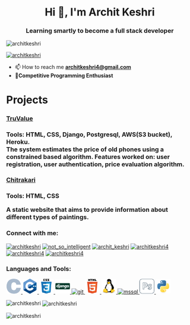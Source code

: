 <h1 align="center">Hi 👋, I'm Archit Keshri</h1>
<h3 align="center">Learning smartly to become a full stack developer</h3>

<p align="left"> <img src="https://komarev.com/ghpvc/?username=architkeshri&label=Profile%20views&color=0e75b6&style=flat" alt="architkeshri" /> </p>

<p align="left"> <a href="https://github.com/ryo-ma/github-profile-trophy"><img src="https://github-profile-trophy.vercel.app/?username=architkeshri" alt="architkeshri" /></a> </p>

- 📫 How to reach me **architkeshri4@gmail.com**
- 🌱**Competitive Programming Enthusiast** 

<h1>Projects</h1>
<h3><a href= "https://truvalue.herokuapp.com/">TruValue</a> <h3>
  <p>Tools: HTML, CSS, Django, Postgresql, AWS(S3 bucket), Heroku.<br>
The system estimates the price of old phones using a constrained based algorithm.
Features worked on: user registration, user authentication, price evaluation algorithm.</p>
<h3><a href= "https://chitrkari.herokuapp.com/index.html">Chitrakari</a> <h3>
  <p>Tools: HTML, CSS </p>
  <p> A static website that aims to provide information about different types of paintings. </p>
<h3 align="left">Connect with me:</h3>
<p align="left">
<a href="https://linkedin.com/in/architkeshri" target="blank"><img align="center" src="https://cdn.jsdelivr.net/npm/simple-icons@3.0.1/icons/linkedin.svg" alt="architkeshri" height="30" width="40" /></a>
<a href="https://instagram.com/not_so_intelligent" target="blank"><img align="center" src="https://cdn.jsdelivr.net/npm/simple-icons@3.0.1/icons/instagram.svg" alt="not_so_intelligent" height="30" width="40" /></a>
<a href="https://www.codechef.com/users/archit_keshri" target="blank"><img align="center" src="https://cdn.jsdelivr.net/npm/simple-icons@3.1.0/icons/codechef.svg" alt="archit_keshri" height="30" width="40" /></a>
<a href="https://www.hackerrank.com/architkeshri4" target="blank"><img align="center" src="https://cdn.jsdelivr.net/npm/simple-icons@3.0.1/icons/hackerrank.svg" alt="architkeshri4" height="30" width="40" /></a>
<a href="https://codeforces.com/profile/architkeshri4" target="blank"><img align="center" src="https://cdn.jsdelivr.net/npm/simple-icons@3.0.1/icons/codeforces.svg" alt="architkeshri4" height="30" width="40" /></a>
<a href="https://www.leetcode.com/architkeshri4" target="blank"><img align="center" src="https://cdn.jsdelivr.net/npm/simple-icons@3.0.1/icons/leetcode.svg" alt="architkeshri4" height="30" width="40" /></a>
</p>

<h3 align="left">Languages and Tools:</h3>
<p align="left"> <a href="https://www.cprogramming.com/" target="_blank"> <img src="https://raw.githubusercontent.com/devicons/devicon/master/icons/c/c-original.svg" alt="c" width="40" height="40"/> </a> <a href="https://www.w3schools.com/cpp/" target="_blank"> <img src="https://raw.githubusercontent.com/devicons/devicon/master/icons/cplusplus/cplusplus-original.svg" alt="cplusplus" width="40" height="40"/> </a> <a href="https://www.w3schools.com/css/" target="_blank"> <img src="https://raw.githubusercontent.com/devicons/devicon/master/icons/css3/css3-original-wordmark.svg" alt="css3" width="40" height="40"/> </a> <a href="https://www.djangoproject.com/" target="_blank"> <img src="https://raw.githubusercontent.com/devicons/devicon/master/icons/django/django-original.svg" alt="django" width="40" height="40"/> </a> <a href="https://git-scm.com/" target="_blank"> <img src="https://www.vectorlogo.zone/logos/git-scm/git-scm-icon.svg" alt="git" width="40" height="40"/> </a> <a href="https://www.w3.org/html/" target="_blank"> <img src="https://raw.githubusercontent.com/devicons/devicon/master/icons/html5/html5-original-wordmark.svg" alt="html5" width="40" height="40"/> </a> <a href="https://www.linux.org/" target="_blank"> <img src="https://raw.githubusercontent.com/devicons/devicon/master/icons/linux/linux-original.svg" alt="linux" width="40" height="40"/> </a> <a href="https://www.microsoft.com/en-us/sql-server" target="_blank"> <img src="https://cdn.worldvectorlogo.com/logos/microsoft-sql-server.svg" alt="mssql" width="40" height="40"/> </a> <a href="https://www.photoshop.com/en" target="_blank"> <img src="https://raw.githubusercontent.com/devicons/devicon/master/icons/photoshop/photoshop-line.svg" alt="photoshop" width="40" height="40"/> </a> <a href="https://www.python.org" target="_blank"> <img src="https://raw.githubusercontent.com/devicons/devicon/master/icons/python/python-original.svg" alt="python" width="40" height="40"/> </a> </p>

<p><img align="left" src="https://github-readme-stats.vercel.app/api/top-langs?username=architkeshri&show_icons=true&locale=en&layout=compact" alt="architkeshri" /></p>

<p>&nbsp;<img align="center" src="https://github-readme-stats.vercel.app/api?username=architkeshri&show_icons=true&locale=en" alt="architkeshri" /></p>

<p><img align="center" src="https://github-readme-streak-stats.herokuapp.com/?user=architkeshri&" alt="architkeshri" /></p>
